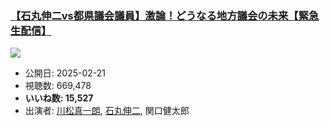 ### [【石丸伸二vs都県議会議員】激論！どうなる地方議会の未来【緊急生配信】](https://www.youtube.com/watch?v=_5NWCvCutc8)
[![](https://img.youtube.com/vi/_5NWCvCutc8/sddefault.jpg)](https://www.youtube.com/watch?v=_5NWCvCutc8)
-   公開日: 2025-02-21
-   視聴数: 669,478
-   **いいね数: 15,527**
-   出演者: [川松真一朗](/rehacq_fan/people/川松真一朗 "wikilink"), [石丸伸二](/rehacq_fan/people/石丸伸二 "wikilink"), 関口健太郎
